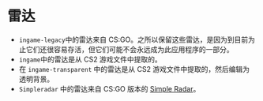 # 雷达

* `ingame-legacy`中的雷达来自 CS:GO。之所以保留这些雷达，是因为到目前为止它们还很容易存活，但它们可能不会永远成为此应用程序的一部分。
* `ingame`中的雷达是从 CS2 游戏文件中提取的。
* 在 `ingame-transparent` 中的雷达是从 CS2 游戏文件中提取的，然后编辑为透明背景。
* `Simpleradar` 中的雷达来自 CS:GO 版本的 [Simple Radar](https://readtldr.gg/simpleradar)。